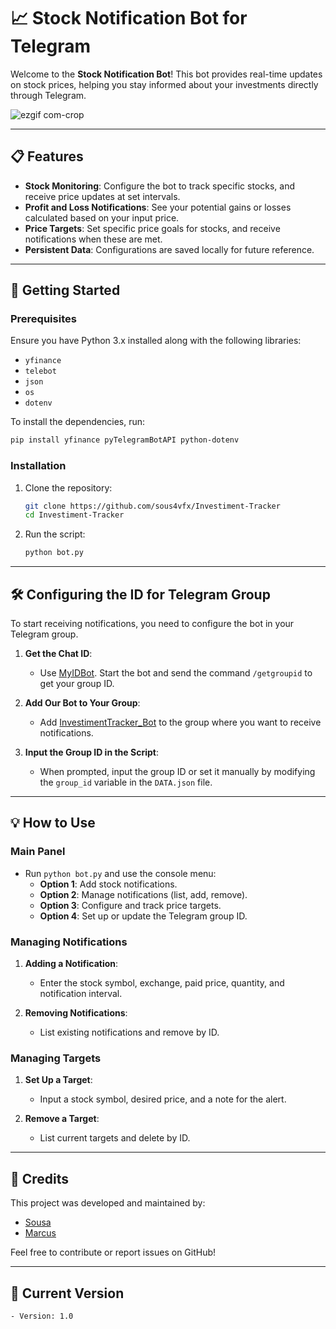 
# 📈 Stock Notification Bot for Telegram

Welcome to the **Stock Notification Bot**! This bot provides real-time updates on stock prices, helping you stay informed about your investments directly through Telegram.

![ezgif com-crop](https://github.com/user-attachments/assets/2a240e2a-17b2-4352-bd25-3bb15816e4ba)

---

## 📋 Features
- **Stock Monitoring**: Configure the bot to track specific stocks, and receive price updates at set intervals.
- **Profit and Loss Notifications**: See your potential gains or losses calculated based on your input price.
- **Price Targets**: Set specific price goals for stocks, and receive notifications when these are met.
- **Persistent Data**: Configurations are saved locally for future reference.

---

## 🚀 Getting Started

### Prerequisites
Ensure you have Python 3.x installed along with the following libraries:
- `yfinance`
- `telebot`
- `json`
- `os`
- `dotenv`

To install the dependencies, run:
```bash
pip install yfinance pyTelegramBotAPI python-dotenv
```

### Installation
1. Clone the repository:
   ```bash
   git clone https://github.com/sous4vfx/Investiment-Tracker
   cd Investiment-Tracker
   ```
2. Run the script:
   ```bash
   python bot.py
   ```
   
---

## 🛠 Configuring the ID for Telegram Group

To start receiving notifications, you need to configure the bot in your Telegram group.

1. **Get the Chat ID**:
   - Use [MyIDBot](https://t.me/myidbot). Start the bot and send the command `/getgroupid` to get your group ID.

2. **Add Our Bot to Your Group**:
   - Add [InvestimentTracker_Bot](https://t.me/InvestimentTracker_Bot) to the group where you want to receive notifications.

3. **Input the Group ID in the Script**:
   - When prompted, input the group ID or set it manually by modifying the `group_id` variable in the `DATA.json` file.

---

## 💡 How to Use

### Main Panel

- Run `python bot.py` and use the console menu:
  - **Option 1**: Add stock notifications.
  - **Option 2**: Manage notifications (list, add, remove).
  - **Option 3**: Configure and track price targets.
  - **Option 4**: Set up or update the Telegram group ID.

### Managing Notifications

1. **Adding a Notification**:
   - Enter the stock symbol, exchange, paid price, quantity, and notification interval.

2. **Removing Notifications**:
   - List existing notifications and remove by ID.

### Managing Targets

1. **Set Up a Target**:
   - Input a stock symbol, desired price, and a note for the alert.

2. **Remove a Target**:
   - List current targets and delete by ID.

---

## 👥 Credits

This project was developed and maintained by:

- [Sousa](https://github.com/sous4vfx)
- [Marcus](https://github.com/MarcusLopesDEV)

Feel free to contribute or report issues on GitHub!

---

## 📌 Current Version
```
- Version: 1.0
```
